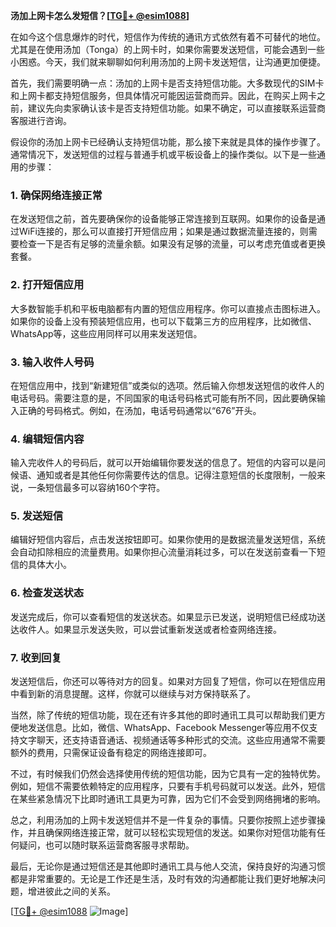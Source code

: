 **汤加上网卡怎么发短信？[[TG💪+ @esim1088](https://t.me/s/esim1088)]**

在如今这个信息爆炸的时代，短信作为传统的通讯方式依然有着不可替代的地位。尤其是在使用汤加（Tonga）的上网卡时，如果你需要发送短信，可能会遇到一些小困惑。今天，我们就来聊聊如何利用汤加的上网卡发送短信，让沟通更加便捷。

首先，我们需要明确一点：汤加的上网卡是否支持短信功能。大多数现代的SIM卡和上网卡都支持短信服务，但具体情况可能因运营商而异。因此，在购买上网卡之前，建议先向卖家确认该卡是否支持短信功能。如果不确定，可以直接联系运营商客服进行咨询。

假设你的汤加上网卡已经确认支持短信功能，那么接下来就是具体的操作步骤了。通常情况下，发送短信的过程与普通手机或平板设备上的操作类似。以下是一些通用的步骤：

### 1. 确保网络连接正常

在发送短信之前，首先要确保你的设备能够正常连接到互联网。如果你的设备是通过WiFi连接的，那么可以直接打开短信应用；如果是通过数据流量连接的，则需要检查一下是否有足够的流量余额。如果没有足够的流量，可以考虑充值或者更换套餐。

### 2. 打开短信应用

大多数智能手机和平板电脑都有内置的短信应用程序。你可以直接点击图标进入。如果你的设备上没有预装短信应用，也可以下载第三方的应用程序，比如微信、WhatsApp等，这些应用同样可以用来发送短信。

### 3. 输入收件人号码

在短信应用中，找到“新建短信”或类似的选项。然后输入你想发送短信的收件人的电话号码。需要注意的是，不同国家的电话号码格式可能有所不同，因此要确保输入正确的号码格式。例如，在汤加，电话号码通常以“676”开头。

### 4. 编辑短信内容

输入完收件人的号码后，就可以开始编辑你要发送的信息了。短信的内容可以是问候语、通知或者是其他任何你需要传达的信息。记得注意短信的长度限制，一般来说，一条短信最多可以容纳160个字符。

### 5. 发送短信

编辑好短信内容后，点击发送按钮即可。如果你使用的是数据流量发送短信，系统会自动扣除相应的流量费用。如果你担心流量消耗过多，可以在发送前查看一下短信的具体大小。

### 6. 检查发送状态

发送完成后，你可以查看短信的发送状态。如果显示已发送，说明短信已经成功送达收件人。如果显示发送失败，可以尝试重新发送或者检查网络连接。

### 7. 收到回复

发送短信后，你还可以等待对方的回复。如果对方回复了短信，你可以在短信应用中看到新的消息提醒。这样，你就可以继续与对方保持联系了。

当然，除了传统的短信功能，现在还有许多其他的即时通讯工具可以帮助我们更方便地发送信息。比如，微信、WhatsApp、Facebook Messenger等应用不仅支持文字聊天，还支持语音通话、视频通话等多种形式的交流。这些应用通常不需要额外的费用，只需保证设备有稳定的网络连接即可。

不过，有时候我们仍然会选择使用传统的短信功能，因为它具有一定的独特优势。例如，短信不需要依赖特定的应用程序，只要有手机号码就可以发送。此外，短信在某些紧急情况下比即时通讯工具更为可靠，因为它们不会受到网络拥堵的影响。

总之，利用汤加的上网卡发送短信并不是一件复杂的事情。只要你按照上述步骤操作，并且确保网络连接正常，就可以轻松实现短信的发送。如果你对短信功能有任何疑问，也可以随时联系运营商客服寻求帮助。

最后，无论你是通过短信还是其他即时通讯工具与他人交流，保持良好的沟通习惯都是非常重要的。无论是工作还是生活，及时有效的沟通都能让我们更好地解决问题，增进彼此之间的关系。

[[TG💪+ @esim1088](https://t.me/s/esim1088) ![Image](https://i.postimg.cc/4NQfJmqS/Snipaste-2025-05-13-00-14-12.png)]